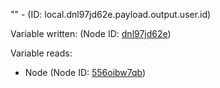"" - (ID: local.dnl97jd62e.payload.output.user.id)

Variable written:
 (Node ID: [dnl97jd62e](../nodes/dnl97jd62e.md))

Variable reads:
* Node (Node ID: [556oibw7qb](../nodes/556oibw7qb.md))
